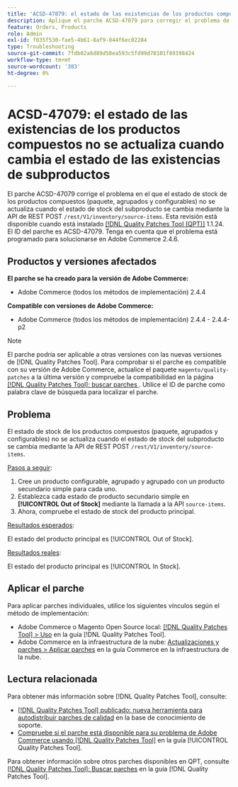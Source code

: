 ```yaml
---
title: 'ACSD-47079: el estado de las existencias de los productos compuestos no se actualiza cuando cambia el estado de las existencias de subproductos'
description: Aplique el parche ACSD-47079 para corregir el problema de Adobe Commerce en el que el estado de las existencias de los productos compuestos (paquete, agrupados y configurables) no se actualiza cuando el estado de las existencias de subproductos cambia a través de REST API POST /rest/V1/inventory/source-items.
feature: Orders, Products
role: Admin
exl-id: f035f530-fae5-4b61-8af9-044f6ec02284
type: Troubleshooting
source-git-commit: 7fdb02a6d89d50ea593c5fd99d78101f89198424
workflow-type: tm+mt
source-wordcount: '383'
ht-degree: 0%

---
```


# ACSD-47079: el estado de las existencias de los productos compuestos no se actualiza cuando cambia el estado de las existencias de subproductos

El parche ACSD-47079 corrige el problema en el que el estado de stock de los productos compuestos (paquete, agrupados y configurables) no se actualiza cuando el estado de stock del subproducto se cambia mediante la API de REST POST `/rest/V1/inventory/source-items`. Esta revisión está disponible cuando está instalado [[!DNL Quality Patches Tool (QPT)]](https://experienceleague.adobe.com/es/docs/commerce-operations/tools/quality-patches-tool/quality-patches-tool-to-self-serve-quality-patches) 1.1.24. El ID del parche es ACSD-47079. Tenga en cuenta que el problema está programado para solucionarse en Adobe Commerce 2.4.6.

## Productos y versiones afectados

**El parche se ha creado para la versión de Adobe Commerce:**

* Adobe Commerce (todos los métodos de implementación) 2.4.4

**Compatible con versiones de Adobe Commerce:**

* Adobe Commerce (todos los métodos de implementación) 2.4.4 - 2.4.4-p2

>[!NOTE]
>
>El parche podría ser aplicable a otras versiones con las nuevas versiones de [!DNL Quality Patches Tool]. Para comprobar si el parche es compatible con su versión de Adobe Commerce, actualice el paquete `magento/quality-patches` a la última versión y compruebe la compatibilidad en la página [[!DNL Quality Patches Tool]: buscar parches ](https://experienceleague.adobe.com/tools/commerce-quality-patches/index.html?lang=es). Utilice el ID de parche como palabra clave de búsqueda para localizar el parche.

## Problema

El estado de stock de los productos compuestos (paquete, agrupados y configurables) no se actualiza cuando el estado de stock del subproducto se cambia mediante la API de REST POST `/rest/V1/inventory/source-items`.

<u>Pasos a seguir</u>:

1. Cree un producto configurable, agrupado y agrupado con un producto secundario simple para cada uno.
1. Establezca cada estado de producto secundario simple en **[!UICONTROL Out of Stock]** mediante la llamada a la API `source-items`.
1. Ahora, compruebe el estado de stock del producto principal.

<u>Resultados esperados</u>:

El estado del producto principal es [!UICONTROL Out of Stock].

<u>Resultados reales</u>:

El estado del producto principal es [!UICONTROL In Stock].

## Aplicar el parche

Para aplicar parches individuales, utilice los siguientes vínculos según el método de implementación:

* Adobe Commerce o Magento Open Source local: [[!DNL Quality Patches Tool] > Uso](/help/tools/quality-patches-tool/usage.md) en la guía [!DNL Quality Patches Tool].
* Adobe Commerce en la infraestructura de la nube: [Actualizaciones y parches > Aplicar parches](https://experienceleague.adobe.com/docs/commerce-cloud-service/user-guide/develop/upgrade/apply-patches.html?lang=es) en la guía Commerce en la infraestructura de la nube.

## Lectura relacionada

Para obtener más información sobre [!DNL Quality Patches Tool], consulte:

* [[!DNL Quality Patches Tool] publicado: nueva herramienta para autodistribuir parches de calidad](https://experienceleague.adobe.com/es/docs/commerce-operations/tools/quality-patches-tool/quality-patches-tool-to-self-serve-quality-patches) en la base de conocimiento de soporte.
* [Compruebe si el parche está disponible para su problema de Adobe Commerce usando [!DNL Quality Patches Tool]](/help/tools/quality-patches-tool/patches-available-in-qpt/check-patch-for-magento-issue-with-magento-quality-patches.md) en la guía [!UICONTROL Quality Patches Tool].


Para obtener información sobre otros parches disponibles en QPT, consulte [[!DNL Quality Patches Tool]: Buscar parches](https://experienceleague.adobe.com/tools/commerce-quality-patches/index.html?lang=es) en la guía [!DNL Quality Patches Tool].
